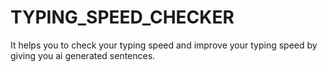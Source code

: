 # TYPING_SPEED_CHECKER
It helps you to check your typing speed and improve your typing speed by giving you ai generated sentences.
